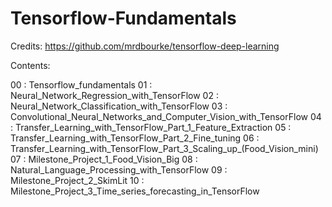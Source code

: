 # Tensorflow-Fundamentals

Credits: https://github.com/mrdbourke/tensorflow-deep-learning

Contents:

00 : Tensorflow_fundamentals
01 : Neural_Network_Regression_with_TensorFlow
02 : Neural_Network_Classification_with_TensorFlow
03 : Convolutional_Neural_Networks_and_Computer_Vision_with_TensorFlow
04 : Transfer_Learning_with_TensorFlow_Part_1_Feature_Extraction
05 : Transfer_Learning_with_TensorFlow_Part_2_Fine_tuning
06 : Transfer_Learning_with_TensorFlow_Part_3_Scaling_up_(Food_Vision_mini)
07 : Milestone_Project_1_Food_Vision_Big
08 : Natural_Language_Processing_with_TensorFlow
09 : Milestone_Project_2_SkimLit
10 : Milestone_Project_3_Time_series_forecasting_in_TensorFlow

